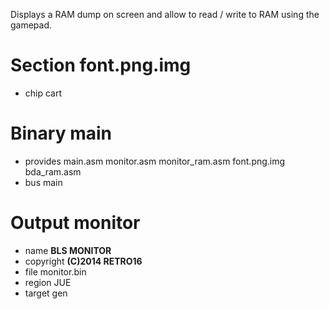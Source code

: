 Displays a RAM dump on screen and allow to
read / write to RAM using the gamepad.

Section font.png.img
====================

 - chip cart

Binary main
===========

 - provides main.asm monitor.asm monitor_ram.asm font.png.img bda_ram.asm
 - bus main

Output monitor
==============

 - name **BLS MONITOR**
 - copyright **(C)2014 RETRO16**
 - file monitor.bin
 - region JUE
 - target gen

